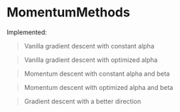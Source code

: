 # MomentumMethods

Implemented:

> Vanilla gradient descent with constant alpha

> Vanilla gradient descent with optimized alpha

> Momentum descent with constant alpha and beta 

> Momentum descent with optimized alpha and beta 

> Gradient descent with a better direction
